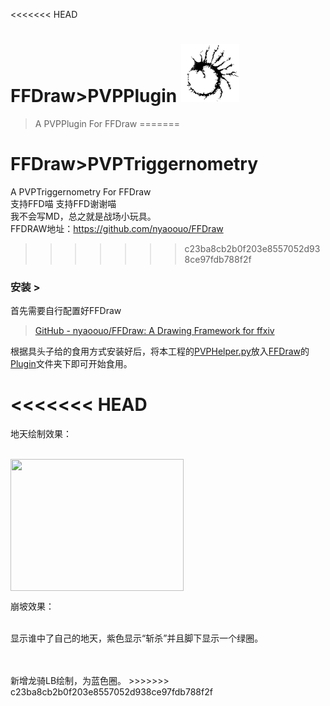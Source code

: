 <<<<<<< HEAD
# FFDraw>PVPPlugin <img title="" src="https://raw.githubusercontent.com/extrant/IMGSave/main/2023/05/18-12-53-25-0f000e94f0e4fcb5430fb41fa0193cfc0239cd0e.png" alt="loading-ag-165" width="93">

> A PVPPlugin For FFDraw 
=======
# FFDraw>PVPTriggernometry
 A PVPTriggernometry For FFDraw
<br>支持FFD喵 支持FFD谢谢喵
<br>我不会写MD，总之就是战场小玩具。
<br>FFDRAW地址：https://github.com/nyaoouo/FFDraw
>>>>>>> c23ba8cb2b0f203e8557052d938ce97fdb788f2f

### 安装 >

首先需要自行配置好FFDraw

> [GitHub - nyaoouo/FFDraw: A Drawing Framework for ffxiv](https://github.com/nyaoouo/FFDraw)

根据具头子给的食用方式安装好后，将本工程的<u>PVPHelper.py</u>放入<u>FFDraw</u>的<u>Plugin</u>文件夹下即可开始食用。


<<<<<<< HEAD
=======
地天绘制效果：

<br><img src="https://media.discordapp.net/attachments/888491076262981673/1107948077790273586/8b87c2a16f1f694f.png" width = "277" height = "211" div align=center />


崩坡效果：


<br>显示谁中了自己的地天，紫色显示“斩杀”并且脚下显示一个绿圈。

<br>
<br>
新增龙骑LB绘制，为蓝色圈。
>>>>>>> c23ba8cb2b0f203e8557052d938ce97fdb788f2f
